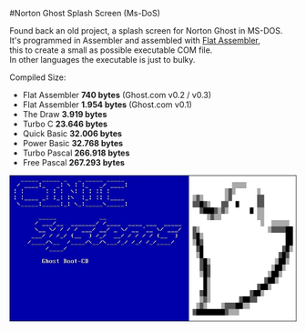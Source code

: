 #Norton Ghost Splash Screen (Ms-DoS)

Found back an old project, a splash screen for Norton Ghost in MS-DOS.<br>
It's programmed in Assembler and assembled with [Flat Assembler](http://flatassembler.net/),<br>
this to create a small as possible executable COM file.<br>
In other languages the executable is just to bulky.<br>

Compiled Size:
- Flat Assembler **740 bytes** (Ghost.com v0.2 / v0.3)
- Flat Assembler **1.954 bytes** (Ghost.com v0.1)
- The Draw **3.919 bytes**
- Turbo C **23.646 bytes**
- Quick Basic **32.006 bytes**
- Power Basic **32.768 bytes**
- Turbo Pascal **266.918 bytes**
- Free Pascal **267.293 bytes**

![alt text](Ghost.jpg "Ghost Splash Screen")
